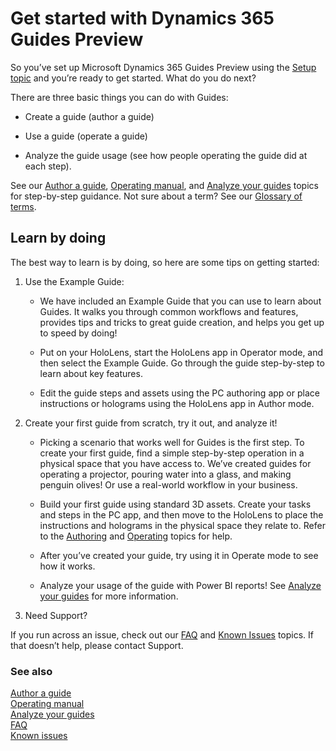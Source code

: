 

# Get started with Dynamics 365 Guides Preview

So you’ve set up Microsoft Dynamics 365 Guides Preview using the [Setup topic](setup.md) and you’re ready to get started. What do you do next?

There are three basic things you can do with Guides: 

- Create a guide (author a guide)

- Use a guide (operate a guide)

- Analyze the guide usage (see how people operating the guide did at each step). 

See our [Author a guide](authoring-overview.md), [Operating manual](operator-guide.md), and  [Analyze your guides](analytics-guide.md) topics for step-by-step guidance. Not sure about a  term? See our [Glossary of terms](glossary.md). 

## Learn by doing

The best way to learn is by doing, so here are some tips on getting started: 

1.	Use the Example Guide:

    - We have included an Example Guide that you can use to learn about Guides. It walks you through common workflows and features, provides tips and tricks to great guide creation, and helps you get up to speed by doing!

    - Put on your HoloLens, start the HoloLens app in Operator mode, and then select the Example Guide. Go through the guide step-by-step to learn about key features. 

    - Edit the guide steps and assets using the PC authoring app or place instructions or holograms using the HoloLens app in Author mode.


2.	Create your first guide from scratch, try it out, and analyze it!

     - Picking a scenario that works well for Guides is the first step. To create your first guide, find a simple step-by-step operation in a physical space that you have access to. We’ve created guides for operating a projector, pouring water into a glass, and making penguin olives! Or use a real-world workflow in your business. 

     - Build your first guide using standard 3D assets. Create your tasks and steps in the PC app, and then move to the HoloLens to place the instructions and holograms in the physical space they relate to. Refer to the [Authoring](authoring-overview.md) and [Operating](operator-guide.md) topics for help. 

     - After you’ve created your guide, try using it in Operate mode to see how it works. 

     - Analyze your usage of the guide with Power BI reports! See [Analyze your guides](analytics-guide.md) for more information. 

3.	Need Support?

If you run across an issue, check out our [FAQ](faq.md) and [Known Issues](known-issues.md) topics. If that doesn’t help, please contact Support.

### See also

[Author a guide](authoring-overview.md)<br>
[Operating manual](operator-guide.md)<br>
[Analyze your guides](analytics-guide.md)<br>
[FAQ](faq.md)<br>
[Known issues](known-issues.md)
